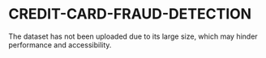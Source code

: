 # CREDIT-CARD-FRAUD-DETECTION
The dataset has not been uploaded due to its large size, which may hinder performance and accessibility.

